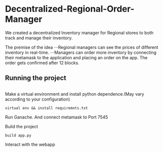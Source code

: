 # Decentralized-Regional-Order-Manager

We created a decentralized Inventory manager for Regional stores to both track and manage their inventory.

The premise of the idea
⋅⋅⋅Regional managers can see the prices of different inventory in real-time. 
⋅⋅⋅Managers can order more inventory by connecting their metamask to the application and placing an order on the app. The order gets confirmed after 12 blocks.

## Running the project ##
``` git clone https://github.com/nik92eth/Decentralized-Regional-Order-Manager.git 
```

Make a virtual environment and install python dependence.(May vary according to your configuration)

``` 
virtual env && install requiremnts.txt
```
Run Ganache. And connect metamask to Port 7545

Build the project
```
build app.py
```
Interact with the webapp
